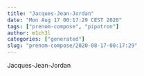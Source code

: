 ```yaml
---
title: "Jacques-Jean-Jordan"
date: "Mon Aug 17 00:17:29 CEST 2020"
tags: ["prenom-compose", "pipotron"]
author: m1ch3l
categories: ["generated"]
slug: "prenom-compose/2020-08-17-00:17:29"
---
```


Jacques-Jean-Jordan
